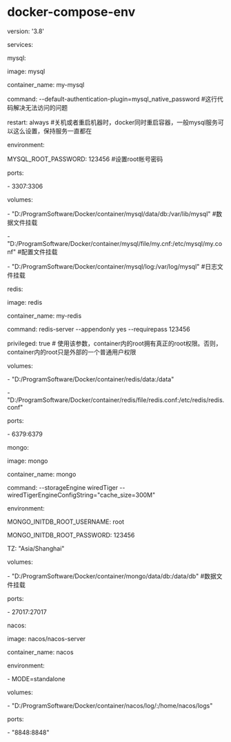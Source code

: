 # docker-compose-env

version: '3.8'

services:

&#x20; mysql:

&#x20;   image: mysql

&#x20;   container\_name: my-mysql

&#x20;   command: --default-authentication-plugin=mysql\_native\_password #这行代码解决无法访问的问题

&#x20;   restart: always  #关机或者重启机器时，docker同时重启容器，一般mysql服务可以这么设置，保持服务一直都在

&#x20;   environment:

&#x20;     MYSQL\_ROOT\_PASSWORD: 123456 #设置root帐号密码

&#x20;   ports:

&#x20;     \- 3307:3306

&#x20;   volumes:

&#x20;     \- "D:/ProgramSoftware/Docker/container/mysql/data/db:/var/lib/mysql" #数据文件挂载

&#x20;     \- "D:/ProgramSoftware/Docker/container/mysql/file/my.cnf:/etc/mysql/my.conf" #配置文件挂载

&#x20;     \- "D:/ProgramSoftware/Docker/container/mysql/log:/var/log/mysql" #日志文件挂载

&#x20; redis:  &#x20;

&#x20;   image: redis

&#x20;   container\_name: my-redis

&#x20;   command: redis-server --appendonly yes --requirepass 123456

&#x20;   privileged: true # 使用该参数，container内的root拥有真正的root权限。否则，container内的root只是外部的一个普通用户权限

&#x20;   volumes:

&#x20;     \- "D:/ProgramSoftware/Docker/container/redis/data:/data"

&#x20;     \- "D:/ProgramSoftware/Docker/container/redis/file/redis.conf:/etc/redis/redis.conf"

&#x20;   ports:

&#x20;     \- 6379:6379

&#x20; mongo:

&#x20;   image: mongo

&#x20;   container\_name: mongo

&#x20;   command: --storageEngine wiredTiger --wiredTigerEngineConfigString="cache\_size=300M"

&#x20;   environment:

&#x20;     MONGO\_INITDB\_ROOT\_USERNAME: root

&#x20;     MONGO\_INITDB\_ROOT\_PASSWORD: 123456

&#x20;     TZ: "Asia/Shanghai"

&#x20;   volumes:

&#x20;     \- "D:/ProgramSoftware/Docker/container/mongo/data/db:/data/db" #数据文件挂载

&#x20;   ports:

&#x20;     \- 27017:27017

&#x20; nacos:

&#x20;   image: nacos/nacos-server

&#x20;   container\_name: nacos

&#x20;   environment:

&#x20;     \- MODE=standalone

&#x20;   volumes:

&#x20;     \- "D:/ProgramSoftware/Docker/container/nacos/log/:/home/nacos/logs"

&#x20;   ports:

&#x20;     \- "8848:8848"
